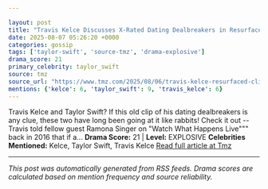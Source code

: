 ```yaml
---

layout: post
title: "Travis Kelce Discusses X-Rated Dating Dealbreakers in Resurfaced Clip"""
date: 2025-08-07 05:26:20 +0000
categories: gossip
tags: ['taylor-swift', 'source-tmz', 'drama-explosive']
drama_score: 21
primary_celebrity: taylor_swift
source: tmz
source_url: "https://www.tmz.com/2025/08/06/travis-kelce-resurfaced-clip-dating-dealbreakers/"""
mentions: {'kelce': 6, 'taylor_swift': 9, 'travis_kelce': 6}
---
```


Travis Kelce and Taylor Swift? If this old clip of his dating dealbreakers is any clue, these two have long been going at it like rabbits! Check it out -- Travis told fellow guest Ramona Singer on "Watch What Happens Live""" back in 2016 that if a… **Drama Score:** 21 | **Level:** EXPLOSIVE **Celebrities Mentioned:** Kelce, Taylor Swift, Travis Kelce [Read full article at Tmz](https://www.tmz.com/2025/08/06/travis-kelce-resurfaced-clip-dating-dealbreakers/)

---

*This post was automatically generated from RSS feeds. Drama scores are calculated based on mention frequency and source reliability.*